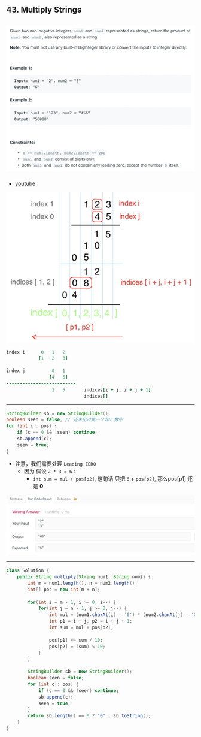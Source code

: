 ## 43. Multiply Strings
![](img/2022-11-27-21-18-24.png)
---

- [youtube](https://www.youtube.com/watch?v=1vZswirL8Y8&t=601s)

![](img/2022-11-27-21-19-12.png)

```ruby
index i      0   1   2
            [1   2   3]
           
index j          0   1
                [4   5]
--------------------------
                 1   5       indices[i + j, i + j + 1]
                             indices[] 

```

---
```java
StringBuilder sb = new StringBuilder();
boolean seen = false; // 还未见过第一个非0 数字
for (int c : pos) {
    if (c == 0 && !seen) continue;
    sb.append(c);
    seen = true;
}
```

- 注意，我们需要处理 `Leading ZERO`
  - 因为 假设 `2 * 3 = 6` :
    - `int sum = mul + pos[p2]`, 这句话 只把 `6` + `pos[p2]`, 那么pos[p1] 还是 **0**.

![](img/2022-11-27-21-21-03.png)

---

```java
class Solution {
    public String multiply(String num1, String num2) {
        int m = num1.length(), n = num2.length();
        int[] pos = new int[m + n];

        for(int i = m - 1; i >= 0; i--) {
            for(int j = n - 1; j >= 0; j--) {
                int mul = (num1.charAt(i) - '0') * (num2.charAt(j) - '0'); 
                int p1 = i + j, p2 = i + j + 1;
                int sum = mul + pos[p2];

                pos[p1] += sum / 10;
                pos[p2] = (sum) % 10;
            }
        }  

        StringBuilder sb = new StringBuilder();
        boolean seen = false;
        for (int c : pos) {
            if (c == 0 && !seen) continue;
            sb.append(c);
            seen = true;
        }
        return sb.length() == 0 ? "0" : sb.toString();
    }
}
```